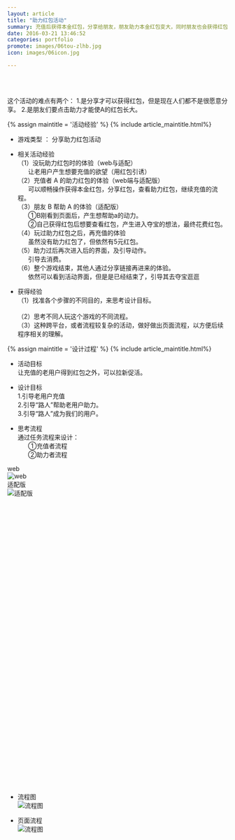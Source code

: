 ```yaml
---
layout: article
title: "助力红包活动"
summary: 充值后获得本金红包，分享给朋友，朋友助力本金红包变大，同时朋友也会获得红包的活动。
date: 2016-03-21 13:46:52
categories: portfolio
promote: images/06tou-zlhb.jpg
icon: images/06icon.jpg

---
```

<br><br>

这个活动的难点有两个：
1.是分享才可以获得红包，但是现在人们都不是很愿意分享。
2.是朋友们要点击助力才能使A的红包长大。

{% assign maintitle = '活动经验' %}
{% include article_maintitle.html%}


* <span class="article_subtitle">游戏类型</span>  ： 分享助力红包活动

* <span class="article_subtitle">相关活动经验</span>  <br />
（1）没玩助力红包时的体验（web与适配）<br />
&nbsp;&nbsp;&nbsp;&nbsp;&nbsp;&nbsp;让老用户产生想要充值的欲望（用红包引诱）<br />
（2）充值者 A 的助力红包的体验（web端与适配版）<br />
&nbsp;&nbsp;&nbsp;&nbsp;&nbsp;&nbsp;可以顺畅操作获得本金红包，分享红包，查看助力红包，继续充值的流程。<br />
（3）朋友 B 帮助 A 的体验（适配版）<br />
&nbsp;&nbsp;&nbsp;&nbsp;&nbsp;&nbsp;①B刚看到页面后，产生想帮助a的动力。<br />
&nbsp;&nbsp;&nbsp;&nbsp;&nbsp;&nbsp;②自己获得红包后想要查看红包，产生进入夺宝的想法，最终花费红包。<br />
（4）玩过助力红包之后，再充值的体验<br />
&nbsp;&nbsp;&nbsp;&nbsp;&nbsp;&nbsp;虽然没有助力红包了，但依然有5元红包。<br />
（5）助力过后再次进入后的界面，及引导动作。<br />
&nbsp;&nbsp;&nbsp;&nbsp;&nbsp;&nbsp;引导去消费。<br />
（6）整个游戏结束，其他人通过分享链接再进来的体验。<br />
&nbsp;&nbsp;&nbsp;&nbsp;&nbsp;&nbsp;依然可以看到活动界面，但是是已经结束了，引导其去夺宝逛逛<br />

* <span class="article_subtitle">获得经验</span>  <br />
（1）找准各个步骤的不同目的，来思考设计目标。 <br>	
（2）思考不同人玩这个游戏的不同流程。<br>	
（3）这种跨平台，或者流程较复杂的活动，做好做出页面流程，以方便后续程序相关的理解。<br>	




{% assign maintitle = '设计过程' %}
{% include article_maintitle.html%}

* <span class="article_subtitle">活动目标</span> <br>
让充值的老用户得到红包之外，可以拉新促活。

* <span class="article_subtitle">设计目标</span> <br>
1.引导老用户充值<br>
2.引导“路人”帮助老用户助力。<br>
3.引导“路人”成为我们的用户。<br>

* <span class="article_subtitle">思考流程</span> <br>
通过任务流程来设计：<br>
&nbsp;&nbsp;&nbsp;&nbsp;&nbsp;&nbsp;①充值者流程<br>
&nbsp;&nbsp;&nbsp;&nbsp;&nbsp;&nbsp;②助力者流程<br>


<div class="article_left_img">
	web<br>
	<img src="{{ site.baseurl }}/images/06web.jpg" alt="web" >  	
</div>



<div class="article_right_img">
	适配版<br>
	<img src="{{ site.baseurl }}/images/06wap.jpg" alt="适配版" >  	
</div>

<br><br><br><br><br><br><br><br><br><br><br><br><br><br><br><br><br><br><br><br><br><br><br><br><br><br><br><br><br><br><br><br><br><br><br><br><br><br>

* <span class="article_subtitle">流程图</span> <br>
	<img src="{{ site.baseurl }}/images/06flow.jpg" alt="流程图" >  	

* <span class="article_subtitle">页面流程</span> <br>
	<img src="{{ site.baseurl }}/images/06pageflow.jpg" alt="流程图" >  	



<br><br>
